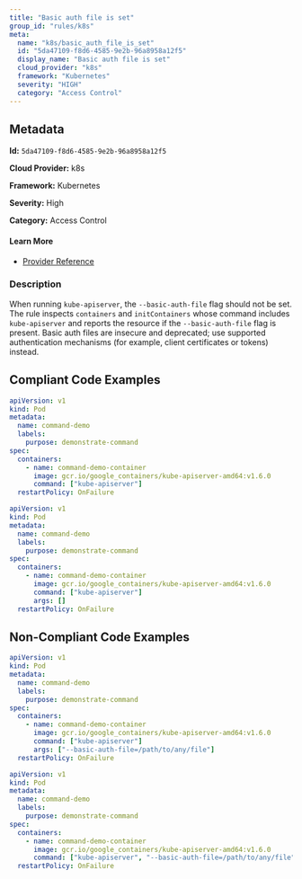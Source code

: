 ```yaml
---
title: "Basic auth file is set"
group_id: "rules/k8s"
meta:
  name: "k8s/basic_auth_file_is_set"
  id: "5da47109-f8d6-4585-9e2b-96a8958a12f5"
  display_name: "Basic auth file is set"
  cloud_provider: "k8s"
  framework: "Kubernetes"
  severity: "HIGH"
  category: "Access Control"
---
```

## Metadata

**Id:** `5da47109-f8d6-4585-9e2b-96a8958a12f5`

**Cloud Provider:** k8s

**Framework:** Kubernetes

**Severity:** High

**Category:** Access Control

#### Learn More

 - [Provider Reference](https://kubernetes.io/docs/reference/command-line-tools-reference/kube-apiserver/)

### Description

 When running `kube-apiserver`, the `--basic-auth-file` flag should not be set. The rule inspects `containers` and `initContainers` whose command includes `kube-apiserver` and reports the resource if the `--basic-auth-file` flag is present. Basic auth files are insecure and deprecated; use supported authentication mechanisms (for example, client certificates or tokens) instead.


## Compliant Code Examples
```yaml
apiVersion: v1
kind: Pod
metadata:
  name: command-demo
  labels:
    purpose: demonstrate-command
spec:
  containers:
    - name: command-demo-container
      image: gcr.io/google_containers/kube-apiserver-amd64:v1.6.0
      command: ["kube-apiserver"]
  restartPolicy: OnFailure

```

```yaml
apiVersion: v1
kind: Pod
metadata:
  name: command-demo
  labels:
    purpose: demonstrate-command
spec:
  containers:
    - name: command-demo-container
      image: gcr.io/google_containers/kube-apiserver-amd64:v1.6.0
      command: ["kube-apiserver"]
      args: []
  restartPolicy: OnFailure

```
## Non-Compliant Code Examples
```yaml
apiVersion: v1
kind: Pod
metadata:
  name: command-demo
  labels:
    purpose: demonstrate-command
spec:
  containers:
    - name: command-demo-container
      image: gcr.io/google_containers/kube-apiserver-amd64:v1.6.0
      command: ["kube-apiserver"]
      args: ["--basic-auth-file=/path/to/any/file"]
  restartPolicy: OnFailure

```

```yaml
apiVersion: v1
kind: Pod
metadata:
  name: command-demo
  labels:
    purpose: demonstrate-command
spec:
  containers:
    - name: command-demo-container
      image: gcr.io/google_containers/kube-apiserver-amd64:v1.6.0
      command: ["kube-apiserver", "--basic-auth-file=/path/to/any/file"]
  restartPolicy: OnFailure

```